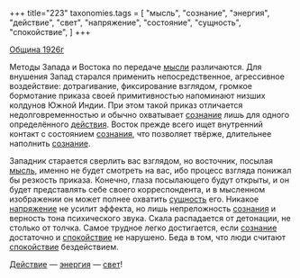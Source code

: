 +++
title="223"
taxonomies.tags = [
 "мысль",
 "сознание",
 "энергия",
 "действие",
 "свет",
 "напряжение",
 "состояние",
 "сущность",
 "спокойствие",
]
+++

[Община 1926г](/agni/1926)

Методы Запада и Востока по передаче [мысли](/tags/[мысль](/tags/мысль)) различаются. Для внушения Запад старался применить непосредственное, агрессивное воздействие: дотрагивание, фиксирование взглядом, громкое бормотание приказа своей примитивностью напоминают низших колдунов Южной Индии. При этом такой приказ отличается недолговременностью и обычно охватывает [сознание](/tags/сознание) лишь для одного определённого [действия](/tags/действие). Восток прежде всего ищет внутренний контакт с состоянием [сознания](/tags/сознание), что позволяет твёрже, длительнее наполнить [сознание](/tags/сознание).   

Западник старается сверлить вас взглядом, но восточник, посылая [мысль](/tags/мысль), именно не будет смотреть на вас, ибо процесс взгляда понижал бы резкость приказа. Конечно, глаза посылающего будут открыты, и он будет представлять себе своего корреспондента, и в мысленном изображении он может полнее охватить [сущность](/tags/сущность) его. Никакое [напряжение](/tags/напряжение) не усилит эффекта, но лишь непреложность [сознания](/tags/сознание) и верность тона психического звука. Скала распадается от детонации, не столько от толчка. Самое трудное легко достигается, если [сознание](/tags/сознание) достаточно и [спокойствие](/tags/спокойствие) не нарушено. Беда в том, что люди считают [спокойствие](/tags/спокойствие) бездействием.   

[Действие](/tags/действие) — [энергия](/tags/энергия) — [свет](/tags/свет)!   

